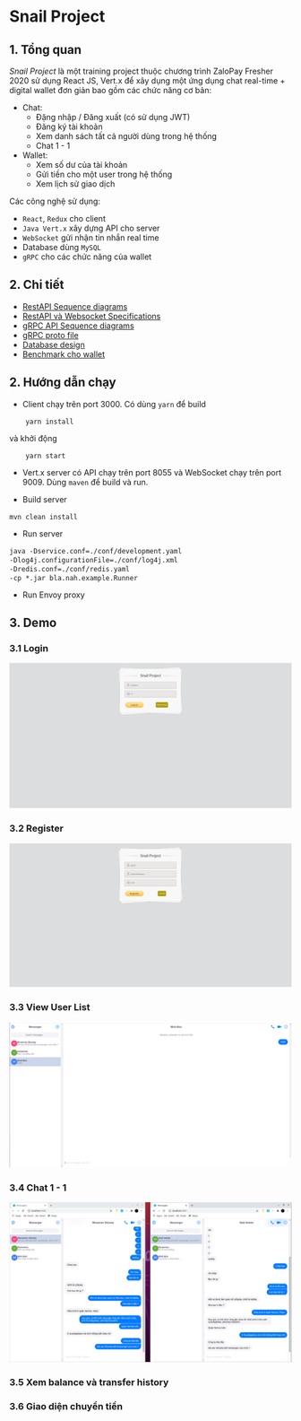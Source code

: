 # Snail Project

## 1. Tổng quan

*Snail Project* là một training project thuộc chương trình ZaloPay Fresher 2020 sử dụng React JS, Vert.x để xây dụng một ứng dụng chat real-time + digital wallet đơn giản bao gồm các chức năng cơ bản:

- Chat:
  - Đặng nhập / Đăng xuất (có sử dụng JWT)
  - Đăng ký tài khoản
  - Xem danh sách tất cả người dùng trong hệ thống
  - Chat 1 - 1
- Wallet:
  - Xem số dư của tài khoản
  - Gửi tiền cho một user trong hệ thống
  - Xem lịch sử giao dịch

Các công nghệ sử dụng:

- `React`, `Redux` cho client
- `Java Vert.x` xây dựng API cho server
- `WebSocket` gửi nhận tin nhắn real time
- Database dùng `MySQL`
- `gRPC` cho các chức năng của wallet

## 2. Chi tiết

- [RestAPI Sequence diagrams](docs/chatapp/Sequence-Diagram.md)
- [RestAPI và Websocket Specifications](https://app.swaggerhub.com/apis/minhduc2803/Snail-Project/1.0.0)
- [gRPC API Sequence diagrams](docs/paymentapp/README.md)
- [gRPC proto file](docs/paymentapp/grpc-api/fintech.proto)
- [Database design](images/mysql/current-fintech-diagram.png)
- [Benchmark cho wallet](docs/paymentapp/benchmark.md)
  
## 2. Hướng dẫn chạy

- Client chạy trên port 3000. Có dùng `yarn` để build
  
```shell script
    yarn install
 ```

và khởi động

```shell script
    yarn start
```

- Vert.x server có API chạy trên port 8055 và WebSocket chạy trên port 9009. Dùng `maven` để build và run.

- Build server
  
```shell script
mvn clean install
```

- Run server
  
```shell script
java -Dservice.conf=./conf/development.yaml
-Dlog4j.configurationFile=./conf/log4j.xml
-Dredis.conf=./conf/redis.yaml
-cp *.jar bla.nah.example.Runner
```

- Run Envoy proxy
  
## 3. Demo

### 3.1 Login

![login](images/demo/login.png)

### 3.2 Register

![register](images/demo/register.png)

### 3.3 View User List

![list-user](images/demo/viewuser.png)

### 3.4 Chat 1 - 1

![chat](images/demo/chat.png)

### 3.5 Xem balance và transfer history

### 3.6 Giao diện chuyển tiền
